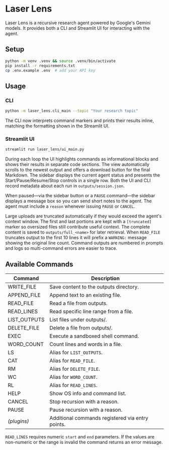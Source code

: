 # Laser Lens

Laser Lens is a recursive research agent powered by Google's Gemini models.
It provides both a CLI and Streamlit UI for interacting with the agent.

## Setup

```bash
python -m venv .venv && source .venv/bin/activate
pip install -r requirements.txt
cp .env.example .env  # add your API key
```

## Usage

### CLI

```bash
python -m laser_lens.cli_main --topic "Your research topic"
```
The CLI now interprets command markers and prints their results inline,
matching the formatting shown in the Streamlit UI.

### Streamlit UI

```bash
streamlit run laser_lens/ui_main.py
```

During each loop the UI highlights commands as informational blocks and shows
their results in separate code sections. The view automatically scrolls to the
newest output and offers a download button for the final Markdown. The sidebar
displays the current agent status and presents the Start/Pause/Resume/Stop
controls in a single row. Both the UI and CLI record metadata about each run in
`outputs/session.json`.

When paused—via the sidebar button or a `PAUSE` command—the sidebar displays a
message box so you can send short notes to the agent. The agent must include a
`reason` whenever issuing `PAUSE` or `CANCEL`.

Large uploads are truncated automatically if they would exceed the agent's
context window. The first and last portions are kept with a `[truncated]`
marker so oversized files still contribute useful context.
The complete content is saved to `outputs/full_<name>` for later retrieval.
When `READ_FILE` truncates output to the first 10 lines it will prefix a
`WARNING:` message showing the original line count.
Command outputs are numbered in prompts and logs so multi-command errors are easier to trace.

## Available Commands

| Command        | Description                               |
| -------------- | ----------------------------------------- |
| WRITE_FILE     | Save content to the outputs directory.    |
| APPEND_FILE    | Append text to an existing file.          |
| READ_FILE      | Read a file from outputs.                 |
| READ_LINES     | Read specific line range from a file.     |
| LIST_OUTPUTS   | List files under outputs/.                |
| DELETE_FILE    | Delete a file from outputs/.              |
| EXEC           | Execute a sandboxed shell command.        |
| WORD_COUNT     | Count lines and words in a file.          |
| LS             | Alias for `LIST_OUTPUTS`.                 |
| CAT            | Alias for `READ_FILE`.                    |
| RM             | Alias for `DELETE_FILE`.                  |
| WC             | Alias for `WORD_COUNT`.                   |
| RL             | Alias for `READ_LINES`.                   |
| HELP           | Show OS info and command list.            |
| CANCEL         | Stop recursion with a reason.             |
| PAUSE          | Pause recursion with a reason.            |
| *(plugins)*    | Additional commands registered via entry points. |

`READ_LINES` requires numeric `start` and `end` parameters. If the values are
non-numeric or the range is invalid the command returns an error message.

